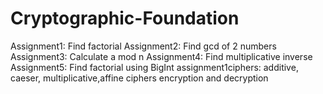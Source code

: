 # Cryptographic-Foundation
Assignment1: Find factorial
Assignment2: Find gcd of 2 numbers
Assignment3: Calculate a mod n
Assignment4: Find multiplicative inverse
Assignment5: Find factorial using BigInt
assignment1ciphers: additive, caeser, multiplicative,affine ciphers encryption and decryption
